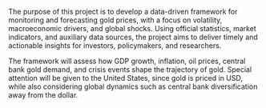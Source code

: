 The purpose of this project is to develop a data-driven framework for monitoring and forecasting gold prices, with a focus on volatility, macroeconomic drivers, and global shocks. Using official statistics, market indicators, and auxiliary data sources, the project aims to deliver timely and actionable insights for investors, policymakers, and researchers.

The framework will assess how GDP growth, inflation, oil prices, central bank gold demand, and crisis events shape the trajectory of gold. Special attention will be given to the United States, since gold is priced in USD, while also considering global dynamics such as central bank diversification away from the dollar.
